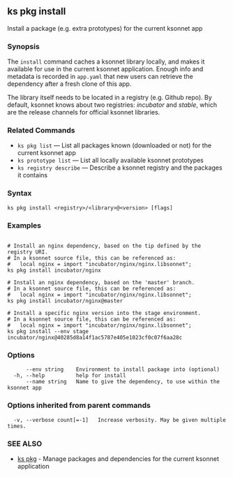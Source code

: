 ## ks pkg install

Install a package (e.g. extra prototypes) for the current ksonnet app

### Synopsis


The `install` command caches a ksonnet library locally, and makes it available
for use in the current ksonnet application. Enough info and metadata is recorded in
`app.yaml` that new users can retrieve the dependency after a fresh clone of this app.

The library itself needs to be located in a registry (e.g. Github repo). By default,
ksonnet knows about two registries: *incubator* and *stable*, which are the release
channels for official ksonnet libraries.

### Related Commands

* `ks pkg list` — List all packages known (downloaded or not) for the current ksonnet app
* `ks prototype list` — List all locally available ksonnet prototypes
* `ks registry describe` — Describe a ksonnet registry and the packages it contains

### Syntax


```
ks pkg install <registry>/<library>@<version> [flags]
```

### Examples

```

# Install an nginx dependency, based on the tip defined by the registry URI.
# In a ksonnet source file, this can be referenced as:
#   local nginx = import "incubator/nginx/nginx.libsonnet";
ks pkg install incubator/nginx

# Install an nginx dependency, based on the 'master' branch.
# In a ksonnet source file, this can be referenced as:
#   local nginx = import "incubator/nginx/nginx.libsonnet";
ks pkg install incubator/nginx@master

# Install a specific nginx version into the stage environment.
# In a ksonnet source file, this can be referenced as:
#   local nginx = import "incubator/nginx/nginx.libsonnet";
ks pkg install --env stage incubator/nginx@40285d8a14f1ac5787e405e1023cf0c07f6aa28c

```

### Options

```
      --env string    Environment to install package into (optional)
  -h, --help          help for install
      --name string   Name to give the dependency, to use within the ksonnet app
```

### Options inherited from parent commands

```
  -v, --verbose count[=-1]   Increase verbosity. May be given multiple times.
```

### SEE ALSO

* [ks pkg](ks_pkg.md)	 - Manage packages and dependencies for the current ksonnet application

